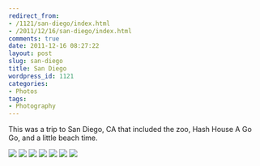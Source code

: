 ```yaml
---
redirect_from:
- /1121/san-diego/index.html
- /2011/12/16/san-diego/index.html
comments: true
date: 2011-12-16 08:27:22
layout: post
slug: san-diego
title: San Diego
wordpress_id: 1121
categories:
- Photos
tags:
- Photography
---
```


This was a trip to San Diego, CA that included the zoo, Hash House A Go Go, and a little beach time.

<div class="galleria">
<a href="https://img.gtww.net/2011/10_SanDiego_Zoo/dec3/1_dfd5551.jpg"><img data-title="" data-description="" src="https://img.gtww.net/2011/10_SanDiego_Zoo/dec3/Thumbs/1_55cc.jpg"/></a>
<a href="https://img.gtww.net/2011/10_SanDiego_Zoo/dec3/2_7568022.jpg"><img data-title="" data-description="" src="https://img.gtww.net/2011/10_SanDiego_Zoo/dec3/Thumbs/2_9d4b.jpg"/></a>
<a href="https://img.gtww.net/2011/10_SanDiego_Zoo/dec3/3_9053fa6.jpg"><img data-title="" data-description="" src="https://img.gtww.net/2011/10_SanDiego_Zoo/dec3/Thumbs/3_0c80.jpg"/></a>
<a href="https://img.gtww.net/2011/10_SanDiego_Zoo/dec3/4_7cabf53.jpg"><img data-title="" data-description="" src="https://img.gtww.net/2011/10_SanDiego_Zoo/dec3/Thumbs/4_82ca.jpg"/></a>
<a href="https://img.gtww.net/2011/10_SanDiego_Zoo/dec3/5_543546f.jpg"><img data-title="" data-description="" src="https://img.gtww.net/2011/10_SanDiego_Zoo/dec3/Thumbs/5_badc.jpg"/></a>
<a href="https://img.gtww.net/2011/10_SanDiego_Zoo/dec3/6_61b4c64.jpg"><img data-title="" data-description="" src="https://img.gtww.net/2011/10_SanDiego_Zoo/dec3/Thumbs/6_315b.jpg"/></a>
<a href="https://img.gtww.net/2011/10_SanDiego_Zoo/dec3/7_717b211.jpg"><img data-title="" data-description="" src="https://img.gtww.net/2011/10_SanDiego_Zoo/dec3/Thumbs/7_4bf9.jpg"/></a>
</div>
